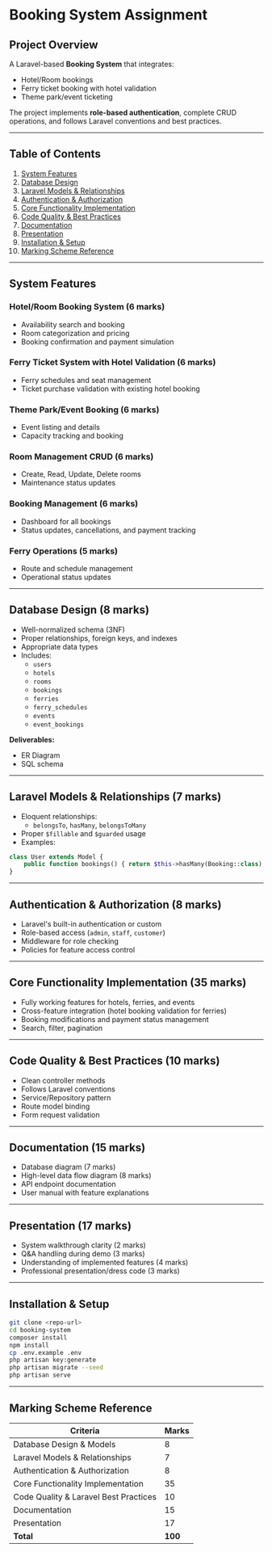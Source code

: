 # Booking System Assignment

## Project Overview
A Laravel-based **Booking System** that integrates:
- Hotel/Room bookings
- Ferry ticket booking with hotel validation
- Theme park/event ticketing

The project implements **role-based authentication**, complete CRUD operations, and follows Laravel conventions and best practices.

---

## Table of Contents
1. [System Features](#system-features)
2. [Database Design](#database-design)
3. [Laravel Models & Relationships](#laravel-models--relationships)
4. [Authentication & Authorization](#authentication--authorization)
5. [Core Functionality Implementation](#core-functionality-implementation)
6. [Code Quality & Best Practices](#code-quality--best-practices)
7. [Documentation](#documentation)
8. [Presentation](#presentation)
9. [Installation & Setup](#installation--setup)
10. [Marking Scheme Reference](#marking-scheme-reference)

---

## System Features

### Hotel/Room Booking System (6 marks)
- Availability search and booking
- Room categorization and pricing
- Booking confirmation and payment simulation

### Ferry Ticket System with Hotel Validation (6 marks)
- Ferry schedules and seat management
- Ticket purchase validation with existing hotel booking

### Theme Park/Event Booking (6 marks)
- Event listing and details
- Capacity tracking and booking

### Room Management CRUD (6 marks)
- Create, Read, Update, Delete rooms
- Maintenance status updates

### Booking Management (6 marks)
- Dashboard for all bookings
- Status updates, cancellations, and payment tracking

### Ferry Operations (5 marks)
- Route and schedule management
- Operational status updates

---

## Database Design (8 marks)
- Well-normalized schema (3NF)
- Proper relationships, foreign keys, and indexes
- Appropriate data types
- Includes:
  - `users`
  - `hotels`
  - `rooms`
  - `bookings`
  - `ferries`
  - `ferry_schedules`
  - `events`
  - `event_bookings`

**Deliverables:**
- ER Diagram
- SQL schema

---

## Laravel Models & Relationships (7 marks)
- Eloquent relationships:
  - `belongsTo`, `hasMany`, `belongsToMany`
- Proper `$fillable` and `$guarded` usage
- Examples:
```php
class User extends Model {
    public function bookings() { return $this->hasMany(Booking::class); }
}
```

---

## Authentication & Authorization (8 marks)
- Laravel's built-in authentication or custom
- Role-based access (`admin`, `staff`, `customer`)
- Middleware for role checking
- Policies for feature access control

---

## Core Functionality Implementation (35 marks)
- Fully working features for hotels, ferries, and events
- Cross-feature integration (hotel booking validation for ferries)
- Booking modifications and payment status management
- Search, filter, pagination

---

## Code Quality & Best Practices (10 marks)
- Clean controller methods
- Follows Laravel conventions
- Service/Repository pattern
- Route model binding
- Form request validation

---

## Documentation (15 marks)
- Database diagram (7 marks)
- High-level data flow diagram (8 marks)
- API endpoint documentation
- User manual with feature explanations

---

## Presentation (17 marks)
- System walkthrough clarity (2 marks)
- Q&A handling during demo (3 marks)
- Understanding of implemented features (4 marks)
- Professional presentation/dress code (3 marks)

---

## Installation & Setup
```bash
git clone <repo-url>
cd booking-system
composer install
npm install
cp .env.example .env
php artisan key:generate
php artisan migrate --seed
php artisan serve
```

---

## Marking Scheme Reference
| Criteria | Marks |
|----------|-------|
| Database Design & Models | 8 |
| Laravel Models & Relationships | 7 |
| Authentication & Authorization | 8 |
| Core Functionality Implementation | 35 |
| Code Quality & Laravel Best Practices | 10 |
| Documentation | 15 |
| Presentation | 17 |
| **Total** | **100** |
